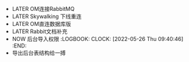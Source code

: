 - LATER OM连接RabbitMQ
- LATER Skywalking 下线重连
- LATER OM直连数据库版
- LATER Rabbit文档补充
- NOW 后台导入权限
  :LOGBOOK:
  CLOCK: [2022-05-26 Thu 09:40:46]
  :END:
- 导出后台表结构给一搏